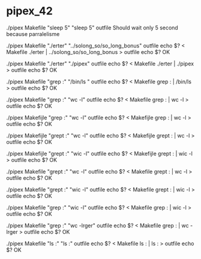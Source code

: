# pipex_42

./pipex Makefile "sleep 5" "sleep 5" outfile
Should wait only 5 second because parralelisme

./pipex Makefile "./erter" "../solong_so/so_long_bonus" outfile
echo $?
< Makefile ./erter | ../solong_so/so_long_bonus > outfile
echo $?
OK

./pipex Makefile "./erter" "./pipex" outfile
echo $?
< Makefile ./erter | ./pipex > outfile
echo $?
OK

./pipex Makefile "grep :" "/bin/ls " outfile
echo $?
< Makefile grep : | /bin/ls > outfile
echo $?
OK

./pipex Makefile "grep :" "wc -l" outfile
echo $?
< Makefile grep : | wc -l > outfile
echo $?
OK

./pipex Makefijle "grep :" "wc -l" outfile
echo $?
< Makefijle grep : | wc -l > outfile
echo $?
OK

./pipex Makefijle "grept :" "wc -l" outfile
echo $?
< Makefijle grept : | wc -l > outfile
echo $?
OK

./pipex Makefijle "grept :" "wic -l" outfile
echo $?
< Makefijle grept : | wic -l > outfile
echo $?
OK

./pipex Makefile "grept :" "wc -l" outfile
echo $?
< Makefile grept : | wc -l > outfile
echo $?
OK

./pipex Makefile "grept :" "wic -l" outfile
echo $?
< Makefile grept : | wic -l > outfile
echo $?
OK

./pipex Makefile "grep :" "wic -l" outfile
echo $?
< Makefile grep : | wic -l > outfile
echo $?
OK

./pipex Makefile "grep :" "wc -lrger" outfile
echo $?
< Makefile grep : | wc -lrger > outfile
echo $?
OK

./pipex Makefile "ls :" "ls :" outfile
echo $?
< Makefile ls : | ls : > outfile
echo $?
OK